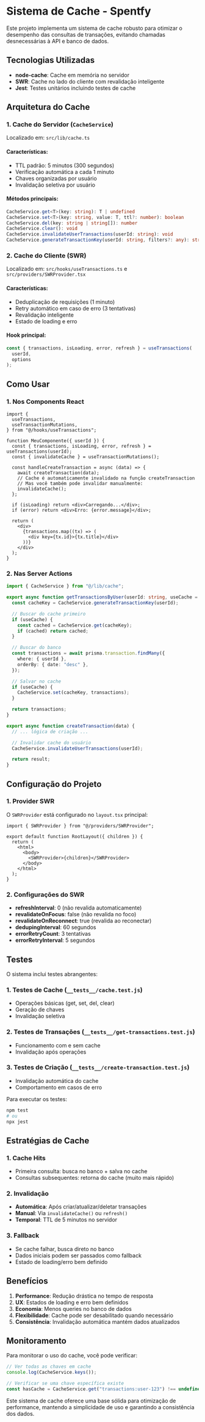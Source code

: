 # Sistema de Cache - Spentfy

Este projeto implementa um sistema de cache robusto para otimizar o desempenho das consultas de transações, evitando chamadas desnecessárias à API e banco de dados.

## Tecnologias Utilizadas

- **node-cache**: Cache em memória no servidor
- **SWR**: Cache no lado do cliente com revalidação inteligente
- **Jest**: Testes unitários incluindo testes de cache

## Arquitetura do Cache

### 1. Cache do Servidor (`CacheService`)

Localizado em: `src/lib/cache.ts`

#### Características:

- TTL padrão: 5 minutos (300 segundos)
- Verificação automática a cada 1 minuto
- Chaves organizadas por usuário
- Invalidação seletiva por usuário

#### Métodos principais:

```typescript
CacheService.get<T>(key: string): T | undefined
CacheService.set<T>(key: string, value: T, ttl?: number): boolean
CacheService.del(key: string | string[]): number
CacheService.clear(): void
CacheService.invalidateUserTransactions(userId: string): void
CacheService.generateTransactionKey(userId: string, filters?: any): string
```

### 2. Cache do Cliente (SWR)

Localizado em: `src/hooks/useTransactions.ts` e `src/providers/SWRProvider.tsx`

#### Características:

- Deduplicação de requisições (1 minuto)
- Retry automático em caso de erro (3 tentativas)
- Revalidação inteligente
- Estado de loading e erro

#### Hook principal:

```typescript
const { transactions, isLoading, error, refresh } = useTransactions(
  userId,
  options
);
```

## Como Usar

### 1. Nos Components React

```tsx
import {
  useTransactions,
  useTransactionMutations,
} from "@/hooks/useTransactions";

function MeuComponente({ userId }) {
  const { transactions, isLoading, error, refresh } = useTransactions(userId);
  const { invalidateCache } = useTransactionMutations();

  const handleCreateTransaction = async (data) => {
    await createTransaction(data);
    // Cache é automaticamente invalidado na função createTransaction
    // Mas você também pode invalidar manualmente:
    invalidateCache();
  };

  if (isLoading) return <div>Carregando...</div>;
  if (error) return <div>Erro: {error.message}</div>;

  return (
    <div>
      {transactions.map((tx) => (
        <div key={tx.id}>{tx.title}</div>
      ))}
    </div>
  );
}
```

### 2. Nas Server Actions

```typescript
import { CacheService } from "@/lib/cache";

export async function getTransactionsByUser(userId: string, useCache = true) {
  const cacheKey = CacheService.generateTransactionKey(userId);

  // Buscar do cache primeiro
  if (useCache) {
    const cached = CacheService.get(cacheKey);
    if (cached) return cached;
  }

  // Buscar do banco
  const transactions = await prisma.transaction.findMany({
    where: { userId },
    orderBy: { date: "desc" },
  });

  // Salvar no cache
  if (useCache) {
    CacheService.set(cacheKey, transactions);
  }

  return transactions;
}

export async function createTransaction(data) {
  // ... lógica de criação ...

  // Invalidar cache do usuário
  CacheService.invalidateUserTransactions(userId);

  return result;
}
```

## Configuração do Projeto

### 1. Provider SWR

O `SWRProvider` está configurado no `layout.tsx` principal:

```tsx
import { SWRProvider } from "@/providers/SWRProvider";

export default function RootLayout({ children }) {
  return (
    <html>
      <body>
        <SWRProvider>{children}</SWRProvider>
      </body>
    </html>
  );
}
```

### 2. Configurações do SWR

- **refreshInterval**: 0 (não revalida automaticamente)
- **revalidateOnFocus**: false (não revalida no foco)
- **revalidateOnReconnect**: true (revalida ao reconectar)
- **dedupingInterval**: 60 segundos
- **errorRetryCount**: 3 tentativas
- **errorRetryInterval**: 5 segundos

## Testes

O sistema inclui testes abrangentes:

### 1. Testes de Cache (`__tests__/cache.test.js`)

- Operações básicas (get, set, del, clear)
- Geração de chaves
- Invalidação seletiva

### 2. Testes de Transações (`__tests__/get-transactions.test.js`)

- Funcionamento com e sem cache
- Invalidação após operações

### 3. Testes de Criação (`__tests__/create-transaction.test.js`)

- Invalidação automática do cache
- Comportamento em casos de erro

Para executar os testes:

```bash
npm test
# ou
npx jest
```

## Estratégias de Cache

### 1. Cache Hits

- Primeira consulta: busca no banco + salva no cache
- Consultas subsequentes: retorna do cache (muito mais rápido)

### 2. Invalidação

- **Automática**: Após criar/atualizar/deletar transações
- **Manual**: Via `invalidateCache()` ou `refresh()`
- **Temporal**: TTL de 5 minutos no servidor

### 3. Fallback

- Se cache falhar, busca direto no banco
- Dados iniciais podem ser passados como fallback
- Estado de loading/erro bem definido

## Benefícios

1. **Performance**: Redução drástica no tempo de resposta
2. **UX**: Estados de loading e erro bem definidos
3. **Economia**: Menos queries no banco de dados
4. **Flexibilidade**: Cache pode ser desabilitado quando necessário
5. **Consistência**: Invalidação automática mantém dados atualizados

## Monitoramento

Para monitorar o uso do cache, você pode verificar:

```typescript
// Ver todas as chaves em cache
console.log(CacheService.keys());

// Verificar se uma chave específica existe
const hasCache = CacheService.get("transactions:user-123") !== undefined;
```

Este sistema de cache oferece uma base sólida para otimização de performance, mantendo a simplicidade de uso e garantindo a consistência dos dados.
